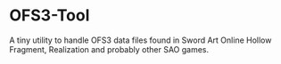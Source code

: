 # OFS3-Tool
A tiny utility to handle OFS3 data files found in Sword Art Online Hollow Fragment, Realization and probably other SAO games.

